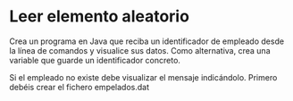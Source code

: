 # Leer elemento aleatorio

Crea un programa en Java que reciba un identificador de empleado desde la línea de comandos y visualice sus datos. Como alternativa, crea una variable que guarde un identificador concreto.

Si el empleado no existe debe visualizar el mensaje indicándolo. Primero debéis crear el fichero empelados.dat
